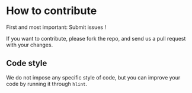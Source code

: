 How to contribute
=================
First and most important: Submit issues !

If you want to contribute, please fork the repo, and send us a pull request with
your changes.

Code style
----------

We do not impose any specific style of code, but you can improve your code
by running it through `hlint`.



